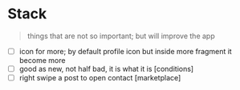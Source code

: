 # Stack
> things that are not so important; but will improve the app

- [ ] icon for more; by default profile icon but inside more fragment it become more
- [ ] good as new, not half bad, it is what it is [conditions]
- [ ] right swipe a post to open contact [marketplace]

